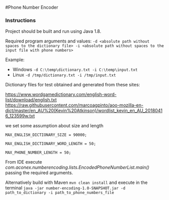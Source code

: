 #Phone Number Encoder


### Instructions
Project should be built and run using Java 1.8.

Required program arguments and values: ```-d <absolute path without spaces to the dictionary file> -i <absolute path without spaces to the input file with phone numbers>``` 

Example: 

*  Windows ```-d C:\temp\dictionary.txt -i C:\temp\input.txt```
*  Linux ```-d /tmp/dictionary.txt -i /tmp/input.txt```

Dictionary files for test obtained and generated from these sites:

https://www.wordgamedictionary.com/english-word-list/download/english.txt
https://raw.githubusercontent.com/marcoagpinto/aoo-mozilla-en-dict/master/en_AU%20(Kevin%20Atkinson)/wordlist_kevin_en_AU_20180416_123599w.txt


we set some assumption about size and length

    MAX_ENGLISH_DICTIONARY_SIZE = 90000;

    MAX_ENGLISH_DICTIONARY_WORD_LENGTH = 50;

    MAX_PHONE_NUMBER_LENGTH = 50;


From IDE execute *com.aconex.numberencoding.lists.EncodedPhoneNumberList.main()* passing the required arguments.

Alternatively build with Maven ```mvn clean install``` and execute in the terminal 
```java -jar number-encoding-1.0-SNAPSHOT.jar -d path_to_dictionary -i path_to_phone_numbers_file``` 

